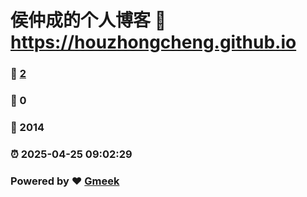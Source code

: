 # 侯仲成的个人博客 :link: https://houzhongcheng.github.io 
### :page_facing_up: [2](https://houzhongcheng.github.io/tag.html) 
### :speech_balloon: 0 
### :hibiscus: 2014 
### :alarm_clock: 2025-04-25 09:02:29 
### Powered by :heart: [Gmeek](https://github.com/Meekdai/Gmeek)
